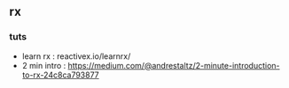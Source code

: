 ## rx

### tuts
- learn rx : reactivex.io/learnrx/
- 2 min intro : https://medium.com/@andrestaltz/2-minute-introduction-to-rx-24c8ca793877

